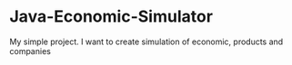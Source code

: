 # Java-Economic-Simulator
My simple project. I want to create simulation of economic, products and companies
